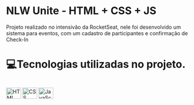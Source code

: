 <h1>NLW Unite - HTML + CSS + JS</h1>
<p>Projeto realizado no intensivão da RocketSeat, nele foi desenvolvido um sistema para eventos, com um cadastro de participantes e confirmação de Check-In</p>

<h1>💻Tecnologias utilizadas no projeto.</h1>
<div style="display: inline_block"><br>
  <img align="center" alt="HTML" height="30" width="40" src="https://cdn.jsdelivr.net/gh/devicons/devicon/icons/html5/html5-original.svg">
  <img align="center" alt="CSS" height="30" width="40" src="https://cdn.jsdelivr.net/gh/devicons/devicon/icons/css3/css3-original.svg">
  <img align="center" alt="JavaScript" height="30" width="40" src="https://cdn.jsdelivr.net/gh/devicons/devicon@latest/icons/javascript/javascript-original.svg">
</div>
